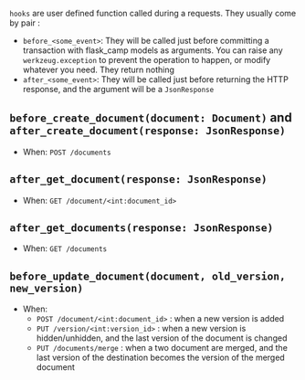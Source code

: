 `hooks` are user defined function called during a requests. They usually come by pair : 

* `before_<some_event>`: They will be called just before committing a transaction with flask_camp models as arguments. You can raise any `werkzeug.exception` to prevent the operation to happen, or modify whatever you need. They return nothing
* `after_<some_event>`: They will be called just before returning the HTTP response, and the argument will be a `JsonResponse`

## `before_create_document(document: Document)` and `after_create_document(response: JsonResponse)`

* When: `POST /documents`

## `after_get_document(response: JsonResponse)`

* When: `GET /document/<int:document_id>`

## `after_get_documents(response: JsonResponse)`

* When: `GET /documents`

## `before_update_document(document, old_version, new_version)`

* When: 
  * `POST /document/<int:document_id>` : when a new version is added
  * `PUT /version/<int:version_id>` : when a new version is hidden/unhidden, and the last version of the document is changed
  * `PUT /documents/merge` : when a two document are merged, and the last version of the destination becomes the version of the merged document
